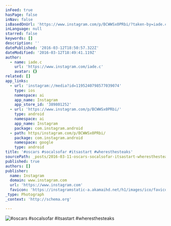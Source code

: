 ```yaml
---
inFeed: true
hasPage: false
inNav: false
isBasedOnUrl: 'https://www.instagram.com/p/BCWWSx0PRbi/?taken-by=iade.c'
inLanguage: null
starred: false
keywords: []
description: ''
datePublished: '2016-03-12T18:50:57.322Z'
dateModified: '2016-03-12T18:49:41.119Z'
author:
  - name: iade.c
    url: 'https://www.instagram.com/iade.c'
    avatar: {}
related: []
app_links:
  - url: 'instagram://media?id=1195240798577039074'
    type: ios
    namespace: ai
    app_name: Instagram
    app_store_id: '389801252'
  - url: 'https://www.instagram.com/p/BCWWSx0PRbi/'
    type: android
    namespace: ai
    app_name: Instagram
    package: com.instagram.android
  - path: https/instagram.com/p/BCWWSx0PRbi/
    package: com.instagram.android
    namespace: google
    type: android
title: '#oscars #socalsofar #itsastart #wheresthesteaks'
sourcePath: _posts/2016-03-11-oscars-socalsofar-itsastart-wheresthesteaks.md
published: true
authors: []
publisher:
  name: Instagram
  domain: www.instagram.com
  url: 'https://www.instagram.com'
  favicon: 'https://instagramstatic-a.akamaihd.net/h1/images/ico/favicon.ico/7cdab0872b15.ico'
_type: Photograph
_context: 'http://schema.org'

---
```

![#oscars #socalsofar #itsastart #wheresthesteaks](https://s3-us-west-2.amazonaws.com/the-grid-img/p/a1becb6ee23b49962e5b4ce4980a7fe095639fb2.jpg)